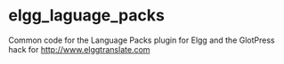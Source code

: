 elgg_laguage_packs
==================

Common code for the Language Packs plugin for Elgg and the GlotPress hack for http://www.elggtranslate.com